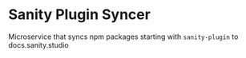 # Sanity Plugin Syncer

Microservice that syncs npm packages starting with `sanity-plugin` to docs.sanity.studio
